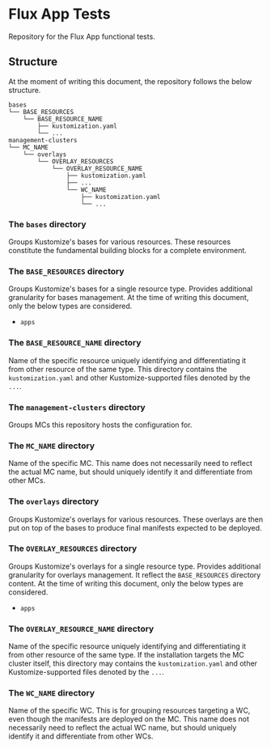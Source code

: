 # Flux App Tests

Repository for the Flux App functional tests.

## Structure

At the moment of writing this document, the repository follows the below structure.

```
bases
└── BASE_RESOURCES
    └── BASE_RESOURCE_NAME
        ├── kustomization.yaml
        └── ...
management-clusters
└── MC_NAME
    └── overlays
        └── OVERLAY_RESOURCES
            └── OVERLAY_RESOURCE_NAME
                ├── kustomization.yaml
                ├── ...
                └── WC_NAME
                    ├── kustomization.yaml
                    └── ...
```

### The `bases` directory

Groups Kustomize's bases for various resources. These resources constitute the fundamental building blocks for a complete environment.

### The `BASE_RESOURCES` directory

Groups Kustomize's bases for a single resource type. Provides additional granularity for bases management. At the time of writing this document, only the below types are considered.

* `apps`

### The `BASE_RESOURCE_NAME` directory

Name of the specific resource uniquely identifying and differentiating it from other resource of the same type. This directory contains the `kustomization.yaml` and other Kustomize-supported files denoted by the `...`.

### The `management-clusters` directory

Groups MCs this repository hosts the configuration for.

### The `MC_NAME` directory

Name of the specific MC. This name does not necessarily need to reflect the actual MC name, but should uniquely identify it and differentiate from other MCs.

### The `overlays` directory

Groups Kustomize's overlays for various resources. These overlays are then put on top of the bases to produce final manifests expected to be deployed.

### The `OVERLAY_RESOURCES` directory

Groups Kustomize's overlays for a single resource type. Provides additional granularity for overlays management. It reflect the `BASE_RESOURCES` directory content. At the time of writing this document, only the below types are considered.

* `apps`

### The `OVERLAY_RESOURCE_NAME` directory

Name of the specific resource uniquely identifying and differentiating it from other resource of the same type. If the installation targets the MC cluster itself, this directory may contains the `kustomization.yaml` and other Kustomize-supported files denoted by the `...`.

### The `WC_NAME` directory

Name of the specific WC. This is for grouping resources targeting a WC, even though the manifests are deployed on the MC. This name does not necessarily need to reflect the actual WC name, but should uniquely identify it and differentiate from other WCs.
